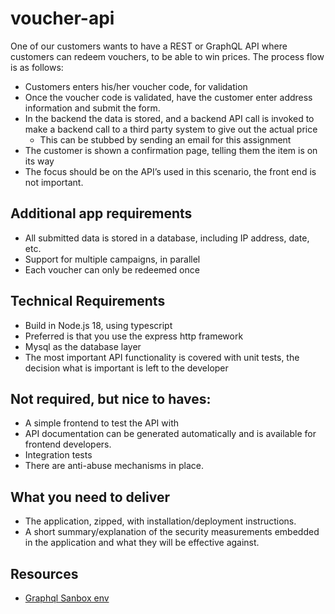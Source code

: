 # voucher-api

One of our customers wants to have a REST or GraphQL API where customers can redeem vouchers, to be able to win prices. The process flow is as follows:

- Customers enters his/her voucher code, for validation
- Once the voucher code is validated, have the customer enter address information and submit the form.
- In the backend the data is stored, and a backend API call is invoked to make a backend call to a third party system to give out the actual price
  - This can be stubbed by sending an email for this assignment
- The customer is shown a confirmation page, telling them the item is on its way
- The focus should be on the API’s used in this scenario, the front end is not important.

## Additional app requirements
- All submitted data is stored in a database, including IP address, date, etc.
- Support for multiple campaigns, in parallel
- Each voucher can only be redeemed once

## Technical Requirements
- Build in Node.js 18, using typescript
- Preferred is that you use the express http framework
- Mysql as the database layer
- The most important API functionality is covered with unit tests, the decision what is important is left to the developer

## Not required, but nice to haves:
- A simple frontend to test the API with
- API documentation can be generated automatically and is available for frontend developers.
- Integration tests
- There are anti-abuse mechanisms in place.

## What you need to deliver
- The application, zipped, with installation/deployment instructions.
- A short summary/explanation of the security measurements embedded in the application and what they will be effective against.

## Resources
- [Graphql Sanbox env](https://flyby-locations-sub.herokuapp.com/)
